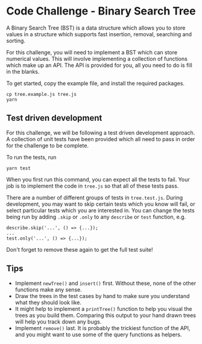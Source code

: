 # Code Challenge - Binary Search Tree

A Binary Search Tree (BST) is a data structure which allows you to store values in a structure which supports fast insertion, removal, searching and sorting.

For this challenge, you will need to implement a BST which can store numerical values.
This will involve implementing a collection of functions which make up an API.
The API is provided for you, all you need to do is fill in the blanks.

To get started, copy the example file, and install the required packages.

```
cp tree.example.js tree.js
yarn
```

## Test driven development

For this challenge, we will be following a test driven development approach.
A collection of unit tests have been provided which all need to pass in order for the challenge to be complete.

To run the tests, run

```
yarn test
```

When you first run this command, you can expect all the tests to fail.
Your job is to implement the code in `tree.js` so that all of these tests pass.

There are a number of different groups of tests in `tree.test.js`.
During development, you may want to skip certain tests which you know will fail, or select particular tests which you are interested in.
You can change the tests being run by adding `.skip` or `.only` to any `describe` or `test` function, e.g.

```
describe.skip('...', () => {...});
...
test.only('...', () => {...});
```

Don't forget to remove these again to get the full test suite!

## Tips

- Implement `newTree()` and `insert()` first.
	Without these, none of the other functions make any sense.
- Draw the trees in the test cases by hand to make sure you understand what they should look like.
- It might help to implement a `printTree()` function to help you visual the trees as you build them.
	Comparing this output to your hand drawn trees will help you track down any bugs.
- Implement `remove()` last. It is probably the trickiest function of the API, and you might want to use some of the query functions as helpers.
